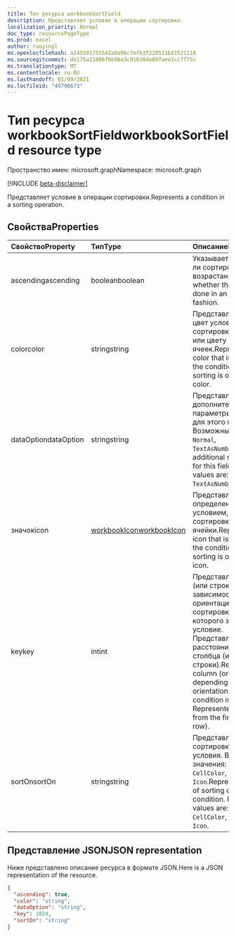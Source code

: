 ```yaml
---
title: Тип ресурса workbookSortField
description: Представляет условие в операции сортировки.
localization_priority: Normal
doc_type: resourcePageType
ms.prod: excel
author: ruoyingl
ms.openlocfilehash: a245591755542a0a9bcfefb3f220511bd1521118
ms.sourcegitcommit: de175a11806f9e9ba3c916384e897aee1cc7f75c
ms.translationtype: MT
ms.contentlocale: ru-RU
ms.lasthandoff: 01/09/2021
ms.locfileid: "49790673"
---
```

# <a name="workbooksortfield-resource-type"></a><span data-ttu-id="d7061-103">Тип ресурса workbookSortField</span><span class="sxs-lookup"><span data-stu-id="d7061-103">workbookSortField resource type</span></span>

<span data-ttu-id="d7061-104">Пространство имен: microsoft.graph</span><span class="sxs-lookup"><span data-stu-id="d7061-104">Namespace: microsoft.graph</span></span>

[!INCLUDE [beta-disclaimer](../../includes/beta-disclaimer.md)]

<span data-ttu-id="d7061-105">Представляет условие в операции сортировки.</span><span class="sxs-lookup"><span data-stu-id="d7061-105">Represents a condition in a sorting operation.</span></span>

## <a name="properties"></a><span data-ttu-id="d7061-106">Свойства</span><span class="sxs-lookup"><span data-stu-id="d7061-106">Properties</span></span>
| <span data-ttu-id="d7061-107">Свойство</span><span class="sxs-lookup"><span data-stu-id="d7061-107">Property</span></span>     | <span data-ttu-id="d7061-108">Тип</span><span class="sxs-lookup"><span data-stu-id="d7061-108">Type</span></span>   |<span data-ttu-id="d7061-109">Описание</span><span class="sxs-lookup"><span data-stu-id="d7061-109">Description</span></span>|
|:---------------|:--------|:----------|
|<span data-ttu-id="d7061-110">ascending</span><span class="sxs-lookup"><span data-stu-id="d7061-110">ascending</span></span>|<span data-ttu-id="d7061-111">boolean</span><span class="sxs-lookup"><span data-stu-id="d7061-111">boolean</span></span>|<span data-ttu-id="d7061-112">Указывает, выполняется ли сортировка по возрастанию.</span><span class="sxs-lookup"><span data-stu-id="d7061-112">Represents whether the sorting is done in an ascending fashion.</span></span>|
|<span data-ttu-id="d7061-113">color</span><span class="sxs-lookup"><span data-stu-id="d7061-113">color</span></span>|<span data-ttu-id="d7061-114">string</span><span class="sxs-lookup"><span data-stu-id="d7061-114">string</span></span>|<span data-ttu-id="d7061-115">Представляет целевой цвет условия при сортировке по шрифту или цвету ячеек.</span><span class="sxs-lookup"><span data-stu-id="d7061-115">Represents the color that is the target of the condition if the sorting is on font or cell color.</span></span>|
|<span data-ttu-id="d7061-116">dataOption</span><span class="sxs-lookup"><span data-stu-id="d7061-116">dataOption</span></span>|<span data-ttu-id="d7061-117">string</span><span class="sxs-lookup"><span data-stu-id="d7061-117">string</span></span>|<span data-ttu-id="d7061-p101">Представляет дополнительные параметры сортировки для этого поля. Возможные значения: `Normal`, `TextAsNumber`.</span><span class="sxs-lookup"><span data-stu-id="d7061-p101">Represents additional sorting options for this field. Possible values are: `Normal`, `TextAsNumber`.</span></span>|
|<span data-ttu-id="d7061-120">значок</span><span class="sxs-lookup"><span data-stu-id="d7061-120">icon</span></span>|[<span data-ttu-id="d7061-121">workbookIcon</span><span class="sxs-lookup"><span data-stu-id="d7061-121">workbookIcon</span></span>](workbookicon.md)|<span data-ttu-id="d7061-122">Представляет значок, определенный условием, при сортировке по значку ячейки.</span><span class="sxs-lookup"><span data-stu-id="d7061-122">Represents the icon that is the target of the condition if the sorting is on the cell's icon.</span></span>|
|<span data-ttu-id="d7061-123">key</span><span class="sxs-lookup"><span data-stu-id="d7061-123">key</span></span>|<span data-ttu-id="d7061-124">int</span><span class="sxs-lookup"><span data-stu-id="d7061-124">int</span></span>|<span data-ttu-id="d7061-p102">Представляет столбец (или строку в зависимости от ориентации сортировки), для которого задано условие. Представляется в виде расстояния от первого столбца (или строки).</span><span class="sxs-lookup"><span data-stu-id="d7061-p102">Represents the column (or row, depending on the sort orientation) that the condition is on. Represented as an offset from the first column (or row).</span></span>|
|<span data-ttu-id="d7061-127">sortOn</span><span class="sxs-lookup"><span data-stu-id="d7061-127">sortOn</span></span>|<span data-ttu-id="d7061-128">string</span><span class="sxs-lookup"><span data-stu-id="d7061-128">string</span></span>|<span data-ttu-id="d7061-p103">Представляет тип сортировки этого условия. Возможные значения: `Value`, `CellColor`, `FontColor`, `Icon`.</span><span class="sxs-lookup"><span data-stu-id="d7061-p103">Represents the type of sorting of this condition. Possible values are: `Value`, `CellColor`, `FontColor`, `Icon`.</span></span>|

## <a name="json-representation"></a><span data-ttu-id="d7061-131">Представление JSON</span><span class="sxs-lookup"><span data-stu-id="d7061-131">JSON representation</span></span>

<span data-ttu-id="d7061-132">Ниже представлено описание ресурса в формате JSON.</span><span class="sxs-lookup"><span data-stu-id="d7061-132">Here is a JSON representation of the resource.</span></span>

<!-- {
  "blockType": "resource",
  "optionalProperties": [

  ],
  "@odata.type": "microsoft.graph.workbookSortField"
}-->

```json
{
  "ascending": true,
  "color": "string",
  "dataOption": "string",
  "key": 1024,
  "sortOn": "string"
}

```

<!-- uuid: 8fcb5dbc-d5aa-4681-8e31-b001d5168d79
2015-10-25 14:57:30 UTC -->
<!--
{
  "type": "#page.annotation",
  "description": "SortField resource",
  "keywords": "",
  "section": "documentation",
  "tocPath": "",
  "suppressions": []
}
-->


